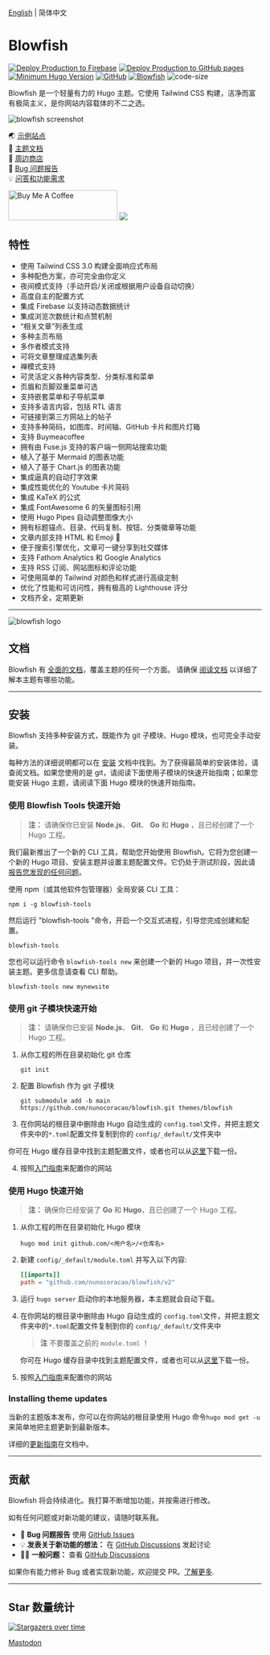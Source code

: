 [English](https://github.com/nunocoracao/blowfish/blob/main/README.md) | 简体中文
# Blowfish
[![Deploy Production to Firebase](https://github.com/nunocoracao/blowfish/actions/workflows/firebase-production.yml/badge.svg)](https://github.com/nunocoracao/blowfish/actions/workflows/firebase-production.yml)
[![Deploy Production to GitHub pages](https://github.com/nunocoracao/blowfish/actions/workflows/pages.yml/badge.svg)](https://github.com/nunocoracao/blowfish/actions/workflows/pages.yml)
[![Minimum Hugo Version](https://img.shields.io/static/v1?label=min-HUGO-version&message=0.87.0&color=blue&logo=hugo)](https://github.com/gohugoio/hugo/releases/tag/v0.87.0)
[![GitHub](https://img.shields.io/github/license/nunocoracao/blowfish)](https://github.com/nunocoracao/blowfish/blob/main/LICENSE)
[![Blowfish](https://img.shields.io/badge/Hugo--Themes-@Blowfish-blue)](https://themes.gohugo.io/themes/blowfish/)
![code-size](https://img.shields.io/github/languages/code-size/nunocoracao/blowfish)

Blowfish 是一个轻量有力的 Hugo 主题。它使用 Tailwind CSS 构建，洁净而富有极简主义，是你网站内容载体的不二之选。  

![blowfish screenshot](https://github.com/nunocoracao/blowfish/blob/main/images/screenshot.png?raw=true)


🌏 [示例站点](https://blowfish.page/zh-cn/)  
📑 [主题文档](https://blowfish.page/zh-cn/docs/)  
💎 [周边商店](http://tee.pub/lic/qwSlWVBL5zc)  
🐛 [Bug 问题报告](https://github.com/nunocoracao/blowfish/issues)  
💡 [问答和功能需求](https://github.com/nunocoracao/blowfish/discussions)



<a href="https://www.buymeacoffee.com/nunocoracao" target="_blank"><img src="https://cdn.buymeacoffee.com/buttons/v2/default-yellow.png" alt="Buy Me A Coffee" style="height: 60px !important;width: 217px !important;" ></a>
<a target="_blank" href="http://tee.pub/lic/qwSlWVBL5zc"><img class="nozoom" src="https://img.buymeacoffee.com/button-api/?text=Merch Store &emoji=💎&slug=nunocoracao&button_colour=5F7FFF&font_colour=ffffff&font_family=Lato&outline_colour=000000&coffee_colour=FFDD00" /></a>



## 特性

- 使用 Tailwind CSS 3.0 构建全面响应式布局
- 多种配色方案，亦可完全由你定义
- 夜间模式支持（手动开启/关闭或根据用户设备自动切换）
- 高度自主的配置方式
- 集成 Firebase 以支持动态数据统计
- 集成浏览次数统计和点赞机制
- “相关文章”列表生成
- 多种主页布局
- 多作者模式支持
- 可将文章整理成选集列表
- 禅模式支持
- 可灵活定义各种内容类型、分类标准和菜单
- 页眉和页脚双重菜单可选
- 支持嵌套菜单和子导航菜单
- 支持多语言内容，包括 RTL 语言
- 可链接到第三方网站上的帖子
- 支持多种简码，如图库、时间轴、GitHub 卡片和图片灯箱
- 支持 Buymeacoffee
- 拥有由 Fuse.js 支持的客户端一侧网站搜索功能
- 植入了基于 Mermaid 的图表功能
- 植入了基于 Chart.js 的图表功能
- 集成逼真的自动打字效果
- 集成性能优化的 Youtube 卡片简码
- 集成 KaTeX 的公式
- 集成 FontAwesome 6 的矢量图标引用
- 使用 Hugo Pipes 自动调整图像大小
- 拥有标题锚点、目录、代码复制、按钮、分类徽章等功能
- 文章内部支持 HTML 和 Emoji 🎉
- 便于搜索引擎优化，文章可一键分享到社交媒体 
- 支持 Fathom Analytics 和 Google Analytics
- 支持 RSS 订阅、网站图标和评论功能
- 可使用简单的 Tailwind 对颜色和样式进行高级定制
- 优化了性能和可访问性，拥有极高的 Lighthouse 评分
- 文档齐全，定期更新

---

![blowfish logo](https://github.com/nunocoracao/blowfish/blob/main/logo.png?raw=true)

## 文档
Blowfish 有 [全面的文档](https://blowfish.page/zh-cn/docs/)，覆盖主题的任何一个方面。 请确保 [阅读文档](https://blowfish.page/zh-cn/docs/) 以详细了解本主题有哪些功能。

---

## 安装

Blowfish 支持多种安装方式，既能作为 git 子模块、Hugo 模块，也可完全手动安装。

每种方法的详细说明都可以在 [安装](https://blowfish.page/zh-cn/docs/installation) 文档中找到。为了获得最简单的安装体验，请查阅文档。如果您使用的是 git，请阅读下面使用子模块的快速开始指南；如果您能安装 Hugo 主题，请阅读下面 Hugo 模块的快速开始指南。

### 使用 Blowfish Tools 快速开始

> **注：** 请确保你已安装 **Node.js**、 **Git**、 **Go** 和 **Hugo** ，且已经创建了一个 Hugo 工程。

我们最新推出了一个新的 CLI 工具，帮助您开始使用 Blowfish。它将为您创建一个新的 Hugo 项目、安装主题并设置主题配置文件。它仍处于测试阶段，因此请 [报告您发现的任何问题](https://github.com/nunocoracao/blowfish-tools)。

使用 npm（或其他软件包管理器）全局安装 CLI 工具：
```shell
npm i -g blowfish-tools
```

然后运行 "blowfish-tools "命令，开启一个交互式进程，引导您完成创建和配置。
```shell
blowfish-tools
```

您也可以运行命令 `blowfish-tools new` 来创建一个新的 Hugo 项目，并一次性安装主题。更多信息请查看 CLI 帮助。
```shell
blowfish-tools new mynewsite
```

### 使用 git 子模块快速开始

> **注：** 请确保你已安装 **Node.js**、 **Git**、 **Go** 和 **Hugo** ，且已经创建了一个 Hugo 工程。

1. 从你工程的所在目录初始化 git 仓库

   ```shell
   git init
   ```

2. 配置 Blowfish 作为 git 子模块

   ```shell
   git submodule add -b main https://github.com/nunocoracao/blowfish.git themes/blowfish
   ```

3. 在你网站的根目录中删除由 Hugo 自动生成的 `config.toml`文件，并把主题文件夹中的`*.toml`配置文件复制到你的 `config/_default/`文件夹中

你可在 Hugo 缓存目录中找到主题配置文件，或者也可以从[这里](https://minhaskamal.github.io/DownGit/#/home?url=https://github.com/nunocoracao/blowfish/tree/main/config/_default)下载一份。

4. 按照[入门指南](https://blowfish.page/zh-cn/docs/getting-started/)来配置你的网站

### 使用 Hugo 快速开始

> **注：** 确保你已经安装了 **Go** 和 **Hugo**，且已创建了一个 Hugo 工程。

1. 从你工程的所在目录初始化 Hugo 模块

   ```shell
   hugo mod init github.com/<用户名>/<仓库名>
   ```

2. 新建 `config/_default/module.toml` 并写入以下内容:

   ```toml
   [[imports]]
   path = "github.com/nunocoracao/blowfish/v2"
   ```

3. 运行 `hugo server` 启动你的本地服务器，本主题就会自动下载。

4. 在你网站的根目录中删除由 Hugo 自动生成的 `config.toml`文件，并把主题文件夹中的`*.toml`配置文件复制到你的 `config/_default/`文件夹中

   > **注** 不要覆盖之前的 `module.toml` ！

   你可在 Hugo 缓存目录中找到主题配置文件，或者也可以从[这里](https://minhaskamal.github.io/DownGit/#/home?url=https://github.com/nunocoracao/blowfish/tree/main/config/_default)下载一份。

5. 按照[入门指南](https://blowfish.page/zh-cn/docs/getting-started/)来配置你的网站

### Installing theme updates

当新的主题版本发布，你可以在你网站的根目录使用 Hugo 命令`hugo mod get -u`来简单地把主题更新到最新版本。

详细的[更新指南](https://blowfish.page/zh-cn/docs/installation/#%E6%9B%B4%E6%96%B0%E4%B8%BB%E9%A2%98)在文档中。

---

## 贡献

Blowfish 将会持续进化。我打算不断增加功能，并按需进行修改。

如有任何问题或对新功能的建议，请随时联系我。  

- 🐛 **Bug 问题报告** 使用 [GitHub Issues](https://github.com/nunocoracao/blowfish/issues)
- 💡 **发表关于新功能的想法：** 在 [GitHub Discussions](https://github.com/nunocoracao/blowfish/discussions) 发起讨论
- 🙋‍♀️ **一般问题：** 查看 [GitHub Discussions](https://github.com/nunocoracao/blowfish/discussions)

如果你有能力修补 Bug 或者实现新功能，欢迎提交 PR。[了解更多](https://github.com/nunocoracao/blowfish/blob/main/CONTRIBUTING.md).

---

## Star 数量统计

[![Stargazers over time](https://starchart.cc/nunocoracao/blowfish.svg)](https://starchart.cc/nunocoracao/blowfish)

<a rel="me" href="https://masto.ai/@blowfish">Mastodon</a>
